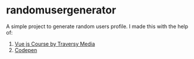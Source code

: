 # randomusergenerator
A simple project to generate random users profile.
I made this with the help of:  
1. [Vue js Course by Traversy Media](https://youtu.be/qZXt1Aom3Cs )  
2. [Codepen](https://codepen.io/bradtraversy/pen/LYbzJjK)
